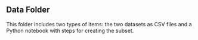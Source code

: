 ## Data Folder
This folder includes two types of items: the two datasets as CSV files and a Python notebook with steps for creating the subset.
